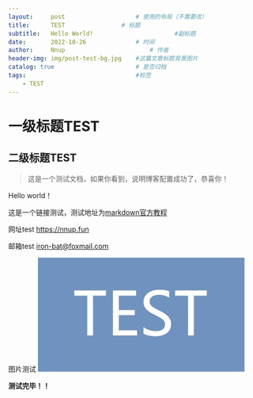 ```yaml
---
layout:     post   				    # 使用的布局（不需要改）
title:      TEST 				# 标题 
subtitle:   Hello World!                       #副标题
date:       2022-10-26 				# 时间
author:     Nnup 						# 作者
header-img: img/post-test-bg.jpg 	#这篇文章标题背景图片
catalog: true 						# 是否归档
tags:								#标签
    - TEST
---
```

# 一级标题TEST
## 二级标题TEST
>这是一个测试文档，如果你看到，说明博客配置成功了，恭喜你！  

Hello world！  

这是一个链接测试，测试地址为[markdown官方教程](https://markdown.com.cn"链接title测试")  

网址test <https://nnup.fun>  

邮箱test <iron-bat@foxmail.com>  

图片测试 [![这是图片](/img/post-test-01.jpg "图片title测试")](https://nnup.fun/2022/10/26/01test/)  

**测试完毕！！**
